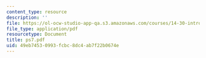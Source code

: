 ```yaml
---
content_type: resource
description: ''
file: https://ol-ocw-studio-app-qa.s3.amazonaws.com/courses/14-30-introduction-to-statistical-method-in-economics-spring-2006/49eb74530993fcbc8dc4ab7f22b0674e_ps7.pdf
file_type: application/pdf
resourcetype: Document
title: ps7.pdf
uid: 49eb7453-0993-fcbc-8dc4-ab7f22b0674e
---
```

